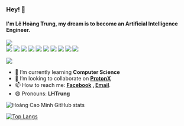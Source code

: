 ### Hey! 👋  
#### I'm **Lê Hoàng Trung**, my dream is to become an **Artificial Intelligence Engineer.**
<img src="https://user-images.githubusercontent.com/18329471/143008836-160bb1b4-2289-4476-9777-2d9c75275916.gif"/> 
<div style="clear:both; width: 100%;"> 
<img src="https://img.shields.io/badge/C++-00599C.svg?logo=c%2B%2B&style=flat"> <img src="https://img.shields.io/badge/Python-f9d64e.svg?logo=python&style=flat"> <img src="https://img.shields.io/badge/HTML5-222222.svg?logo=html5&style=flat"> <img src="https://img.shields.io/badge/javascript-3577c4.svg?logo=javascript&style=flat"> <img src="https://img.shields.io/badge/TensorFlow-aa4c00.svg?logo=tensorflow&style=flat"> <img src="https://img.shields.io/badge/PyTorch-f9d64e.svg?logo=pytorch&style=flat"> <img src="https://img.shields.io/badge/OpenCV-FF0000.svg?logo=opencv&style=flat"> <img src="https://img.shields.io/badge/Raspberry%20Pi-C51A4A.svg?logo=Raspberry%20Pi&style=flat"> <img src="https://img.shields.io/badge/Jetson-blue.svg?logo=NVIDIA&style=flat"> <img src="https://komarev.com/ghpvc/?username=nhimxu00"> 
 </div>
 
![](https://github-profile-summary-cards.vercel.app/api/cards/profile-details?username=LHTrungSkySP&theme=solarized)
 
- 🌱 I’m currently learning **Computer Science**
- 👯 I’m looking to collaborate on **[ProtonX](https://protonx.io/)**
- 📫 How to reach me:  **[Facebook]([https://www.facebook.com/NhimXoanXu](https://www.facebook.com/profile.php?id=100006190692207)) , [Email](lehoangtrung038582@gmail.com)**.
- 😄 Pronouns: **LHTrung**

![Hoàng Cao Minh GitHub stats](https://github-readme-stats.vercel.app/api?username=LHTrungSkySP&show_icons=true&theme=radical)

[![Top Langs](https://github-readme-stats.vercel.app/api/top-langs/?username=LHTrungSkySP&layout=compact&theme=radical)](https://github.com/anuraghazra/github-readme-stats)
